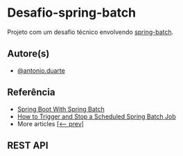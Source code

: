 
# Desafio-spring-batch

Projeto com um desafio técnico envolvendo [spring-batch](https://spring.io/projects/spring-batch).
## Autore(s)

- [@antonio.duarte](https://github.com/tonyQDuarte)

## Referência

- [Spring Boot With Spring Batch](https://www.baeldung.com/spring-boot-spring-batch)
- [How to Trigger and Stop a Scheduled Spring Batch Job](https://www.baeldung.com/spring-batch-start-stop-job)
- More articles [[<-- prev]](/spring-batch)


## REST API



